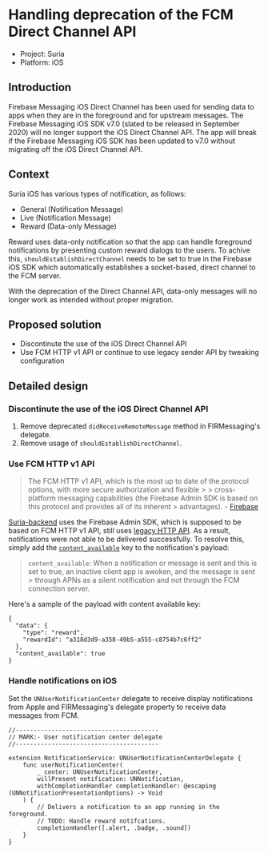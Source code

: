 # Handling deprecation of the FCM Direct Channel API

* Project: Suria
* Platform: iOS

## Introduction
Firebase Messaging iOS Direct Channel has been used for sending data to apps when they are in the foreground and for upstream messages. The Firebase Messaging iOS SDK v7.0 (slated to be released in September 2020) will no longer support the iOS Direct Channel API. The app will break if the Firebase Messaging iOS SDK has been updated to v7.0 without migrating off the iOS Direct Channel API.

## Context
Suria iOS has various types of notification, as follows:
* General (Notification Message)
* Live (Notification Message)
* Reward (Data-only Message)

Reward uses data-only notification so that the app can handle foreground notifications by presenting custom reward dialogs to the users. To achive this, `shouldEstablishDirectChannel` needs to be set to true in the Firebase iOS SDK which automatically establishes a socket-based, direct channel to the FCM server. 

With the deprecation of the Direct Channel API, data-only messages will no longer work as intended without proper migration. 


## Proposed solution
* Discontinute the use of the iOS Direct Channel API
* Use FCM HTTP v1 API or continue to use legacy sender API by tweaking configuration

## Detailed design
### Discontinute the use of the iOS Direct Channel API
1. Remove deprecated `didReceiveRemoteMessage` method in FIRMessaging's delegate.
2. Remove usage of `shouldEstablishDirectChannel`.

### Use FCM HTTP v1 API
> The FCM HTTP v1 API, which is the most up to date of the protocol options, with more secure authorization and flexible > > cross-platform messaging capabilities (the Firebase Admin SDK is based on this protocol and provides all of its inherent > advantages). - [Firebase](https://firebase.google.com/docs/cloud-messaging/server)

[Suria-backend](https://github.com/snappymob/suria-backend) uses the Firebase Admin SDK, which is supposed to be based on FCM HTTP v1 API, still uses [legacy HTTP API](https://github.com/firebase/firebase-admin-node/blob/master/src/messaging/messaging.ts#L38). As a result, notifications were not able to be delivered successfully. To resolve this, simply add the [`content_available`](https://firebase.google.com/docs/cloud-messaging/http-server-ref) key to the notification's payload:

> `content_available`: When a notification or message is sent and this is set to true, an inactive client app is awoken, and the message is sent > through APNs as a silent notification and not through the FCM connection server.

Here's a sample of the payload with content available key:

```
{
  "data": {
    "type": "reward",
    "rewardId": "a318d3d9-a358-49b5-a555-c8754b7c6ff2"
  },
  "content_available": true
}
```


### Handle notifications on iOS
Set the `UNUserNotificationCenter` delegate to receive display notifications from Apple and FIRMessaging's delegate property to receive data messages from FCM.


```
//----------------------------------------
// MARK:- User notification center delegate
//----------------------------------------

extension NotificationService: UNUserNotificationCenterDelegate {
    func userNotificationCenter(
        _ center: UNUserNotificationCenter,
        willPresent notification: UNNotification,
        withCompletionHandler completionHandler: @escaping (UNNotificationPresentationOptions) -> Void
    ) {
        // Delivers a notification to an app running in the foreground.
        // TODO: Handle reward notifcations.
        completionHandler([.alert, .badge, .sound])
    }
}
```

